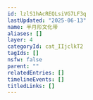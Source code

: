 ```yaml
---
id: lzlS1hAcREQLsiVG7LF3q
lastUpdated: "2025-06-13"
name: 半月形文化带
aliases: []
layer: 4
categoryId: cat_IIjclkT2
tagIds: []
nsfw: false
parent: ""
relatedEntries: []
timelineEvents: []
titledLinks: []
---
```


